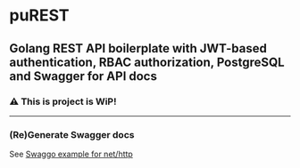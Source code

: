 # puREST

## Golang REST API boilerplate with JWT-based authentication, RBAC authorization, PostgreSQL and Swagger for API docs

### :warning: This is project is WiP!

---

### (Re)Generate Swagger docs

See [Swaggo example for net/http](https://github.com/swaggo/http-swagger)
